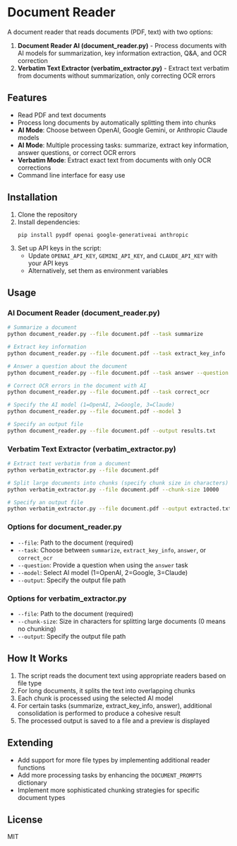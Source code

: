 # Document Reader

A document reader that reads documents (PDF, text) with two options:

1. **Document Reader AI (document_reader.py)** - Process documents with AI models for summarization, key information extraction, Q&A, and OCR correction
2. **Verbatim Text Extractor (verbatim_extractor.py)** - Extract text verbatim from documents without summarization, only correcting OCR errors

## Features

- Read PDF and text documents
- Process long documents by automatically splitting them into chunks
- **AI Mode**: Choose between OpenAI, Google Gemini, or Anthropic Claude models
- **AI Mode**: Multiple processing tasks: summarize, extract key information, answer questions, or correct OCR errors
- **Verbatim Mode**: Extract exact text from documents with only OCR corrections
- Command line interface for easy use

## Installation

1. Clone the repository
2. Install dependencies:
   ```
   pip install pypdf openai google-generativeai anthropic
   ```
3. Set up API keys in the script:
   - Update `OPENAI_API_KEY`, `GEMINI_API_KEY`, and `CLAUDE_API_KEY` with your API keys
   - Alternatively, set them as environment variables

## Usage

### AI Document Reader (document_reader.py)

```bash
# Summarize a document
python document_reader.py --file document.pdf --task summarize

# Extract key information
python document_reader.py --file document.pdf --task extract_key_info

# Answer a question about the document
python document_reader.py --file document.pdf --task answer --question "What is the main argument?"

# Correct OCR errors in the document with AI
python document_reader.py --file document.pdf --task correct_ocr

# Specify the AI model (1=OpenAI, 2=Google, 3=Claude)
python document_reader.py --file document.pdf --model 3

# Specify an output file
python document_reader.py --file document.pdf --output results.txt
```

### Verbatim Text Extractor (verbatim_extractor.py)

```bash
# Extract text verbatim from a document
python verbatim_extractor.py --file document.pdf

# Split large documents into chunks (specify chunk size in characters)
python verbatim_extractor.py --file document.pdf --chunk-size 10000

# Specify an output file
python verbatim_extractor.py --file document.pdf --output extracted.txt
```

### Options for document_reader.py

- `--file`: Path to the document (required)
- `--task`: Choose between `summarize`, `extract_key_info`, `answer`, or `correct_ocr`
- `--question`: Provide a question when using the `answer` task
- `--model`: Select AI model (1=OpenAI, 2=Google, 3=Claude)
- `--output`: Specify the output file path

### Options for verbatim_extractor.py

- `--file`: Path to the document (required)
- `--chunk-size`: Size in characters for splitting large documents (0 means no chunking)
- `--output`: Specify the output file path

## How It Works

1. The script reads the document text using appropriate readers based on file type
2. For long documents, it splits the text into overlapping chunks
3. Each chunk is processed using the selected AI model
4. For certain tasks (summarize, extract_key_info, answer), additional consolidation is performed to produce a cohesive result
5. The processed output is saved to a file and a preview is displayed

## Extending

- Add support for more file types by implementing additional reader functions
- Add more processing tasks by enhancing the `DOCUMENT_PROMPTS` dictionary
- Implement more sophisticated chunking strategies for specific document types

## License

MIT